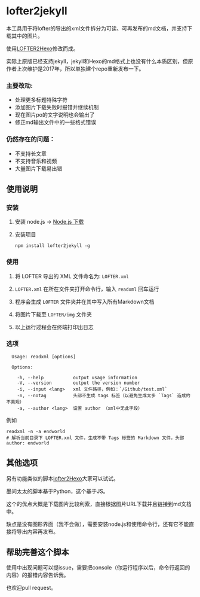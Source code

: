 # lofter2jekyll

本工具用于将lofter的导出的xml文件拆分为可读、可再发布的md文档，并支持下载其中的图片。

使用[LOFTER2Hexo](https://github.com/boboidream/LOFTER2Hexo)修改而成。

实际上原版已经支持jekyll，jekyll和Hexo的md格式上也没有什么本质区别，但原作者上次维护是2017年，所以单独建个repo重新发布一下。

### 主要改动: 

* 处理更多标题特殊字符
* 添加图片下载失败时报错并继续机制
* 现在图片po的文字说明也会输出了
* 修正md输出文件中的一些格式错误

### 仍然存在的问题：

* 不支持长文章
* 不支持音乐和视频
* 大量图片下载易出错

## 使用说明

### 安装

1. 安装 node.js → [Node.js 下载](https://nodejs.org/en/download/)

2. 安装项目

    ```
    npm install lofter2jekyll -g
    ```

### 使用

1. 将 LOFTER 导出的 XML 文件命名为: `LOFTER.xml`

2. `LOFTER.xml` 在所在文件夹打开命令行，输入 `readxml` 回车运行

3. 程序会生成 `LOFTER` 文件夹并在其中写入所有Markdown文档

4. 将图片下载至 `LOFTER/img` 文件夹

5. 以上运行过程会在终端打印出日志

### 选项

```
  Usage: readxml [options]

  Options:

    -h, --help           output usage information
    -V, --version        output the version number
    -i, --input <lang>   xml 文件路径，例如：`/Github/test.xml`
    -n, --notag          头部不生成 tags 标签（以避免生成太多 `Tags` 造成的不美观）
    -a, --author <lang>  设置 author （xml中无此字段）
```
例如

```
readxml -n -a endworld
# 解析当前目录下 LOFTER.xml 文件，生成不带 Tags 标签的 Markdown 文件，头部 author: endworld
```

## 其他选项

另有功能类似的脚本[lofter2Hexo](https://github.com/alicewish/Lofter2Hexo)大家可以试试。

墨问太太的脚本基于Python，这个基于JS。

这个的优点大概是下载图片比较利索，直接根据图片URL下载并且链接到md文档中。

缺点是没有图形界面（我不会做），需要安装node.js和使用命令行，还有它不能直接将导出内容再发布。

## 帮助完善这个脚本

使用中出现问题可以提issue，需要把console（你运行程序以后，命令行返回的内容）的报错内容告诉我。

也欢迎pull request。
